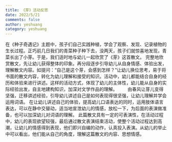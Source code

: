 ```yaml
---
title: 《芽》活动反思
date: 2022/5/21
comments: false
author: yeshuang
category: yeshuang
---
```


在《种子奇遇记》主题中，孩子们自己实践种植，学会了观察、发现、记录植物的生长过程。正巧前几日我们的青菜种子种下去，没两天，孩子们就惊喜地发现，青菜长出了小芽。于是，我们适时地与幼儿一起欣赏了《芽》这首散文。
完整地欣赏散文，先让幼儿获得整体的印象。再分段逐步引导幼儿从自身情感、体验出发，理解散文内容。如提问：“自己是这个芽，会感到怎样？”让幼儿换位思考，易于将书面的散文内容，转化为幼儿理解和接受的知识。活动中，幼儿都能结合自身的经历和体验来进行讲述。这样的活动方式，体现了幼儿的主体性，幼儿能从自身的实际经验出发，自主地建构知识，加深对文学作品的理解。
　　由春风让芽儿变得坚强，迁移讲述经验，引导幼儿讲述自己是如何表现得很坚强，让幼儿理解并学会运用词语。
在让幼儿讲述自己的体验，提高幼儿口语表达的同时，运用肢体语言表达，可以在静中交替动，适当地宣泄幼儿的情感，放松一下，为后面的表演做准备，也可以加深幼儿对词语的理解。
此篇散文具有一定的可表演性，在活动过程中，幼儿的表现欲望较强，最后通过散文表演结束活动，使整个活动过程达到高潮，让幼儿的情感得到表现，他们即兴自编的动作，认真投入表演。从幼儿的举止中可以看出，他们能从自己的角度，理解这篇散文的内容、思想情感。
